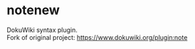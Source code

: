 # notenew

DokuWiki syntax plugin.
<br/>
Fork of original project: https://www.dokuwiki.org/plugin:note

